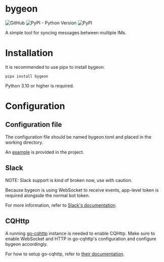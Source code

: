 # bygeon


![GitHub](https://img.shields.io/github/license/dummyx/bygeon)
![PyPI - Python Version](https://img.shields.io/pypi/pyversions/bygeon)
![PyPI](https://img.shields.io/pypi/v/bygeon)

A simple tool for syncing messages between multiple IMs.

# Installation
It is recommended to use pipx to install bygeon.

```
pipx install bygeon
```

Python 3.10 or higher is required.

# Configuration

## Configuration file

The configuration file should be named bygeon.toml and placed in the working directory.

An [example](https://github.com/dummyx/bygeon/blob/main/bygeon.example.toml) is provided in the project.

## Slack

NOTE: Slack support is kind of broken now, use with caution.

Because bygeon is using WebSocket to receive events, app-level token is required alongside the normal bot token.

For more information, refer to [Slack's documentation](https://api.slack.com/apis/connections/socket).

## CQHttp

A running [go-cqhttp](https://github.com/Mrs4s/go-cqhttp) instance is needed to enable CQHttp. Make sure to enable WebSocket and HTTP in go-cqhttp's configuration and configure bygeon accordingly.

For how to setup go-cqhttp, refer to [their documentation](https://docs.go-cqhttp.org).
